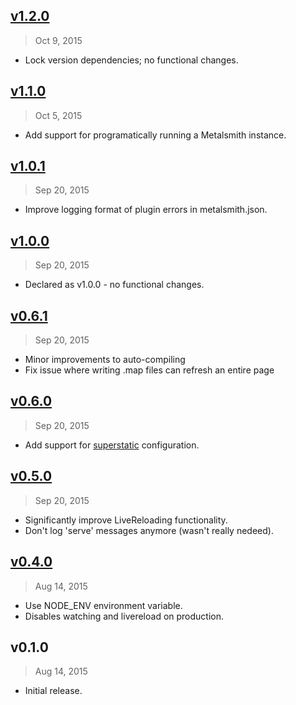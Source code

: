 ## [v1.2.0]
> Oct  9, 2015

- Lock version dependencies; no functional changes.

## [v1.1.0]
> Oct  5, 2015

- Add support for programatically running a Metalsmith instance.

## [v1.0.1]
> Sep 20, 2015

- Improve logging format of plugin errors in metalsmith.json.

## [v1.0.0]
> Sep 20, 2015

- Declared as v1.0.0 - no functional changes.

## [v0.6.1]
> Sep 20, 2015

- Minor improvements to auto-compiling
- Fix issue where writing .map files can refresh an entire page

## [v0.6.0]
> Sep 20, 2015

- Add support for [superstatic] configuration.

[superstatic]: https://www.npmjs.com/package/superstatic

## [v0.5.0]
> Sep 20, 2015

- Significantly improve LiveReloading functionality.
- Don't log 'serve' messages anymore (wasn't really nedeed).

## [v0.4.0]
> Aug 14, 2015

- Use NODE_ENV environment variable.
- Disables watching and livereload on production.

## v0.1.0
> Aug 14, 2015

- Initial release.

[v0.4.0]: https://github.com/rstacruz/metalsmith-start/compare/v0.1.0...v0.4.0
[v0.5.0]: https://github.com/rstacruz/metalsmith-start/compare/v0.4.0...v0.5.0
[v0.6.0]: https://github.com/rstacruz/metalsmith-start/compare/v0.5.0...v0.6.0
[v0.6.1]: https://github.com/rstacruz/metalsmith-start/compare/v0.6.0...v0.6.1
[v1.0.0]: https://github.com/rstacruz/metalsmith-start/compare/v0.6.1...v1.0.0
[v1.0.1]: https://github.com/rstacruz/metalsmith-start/compare/v1.0.0...v1.0.1
[v1.1.0]: https://github.com/rstacruz/metalsmith-start/compare/v1.0.1...v1.1.0
[v1.2.0]: https://github.com/rstacruz/metalsmith-start/compare/v1.1.0...v1.2.0
